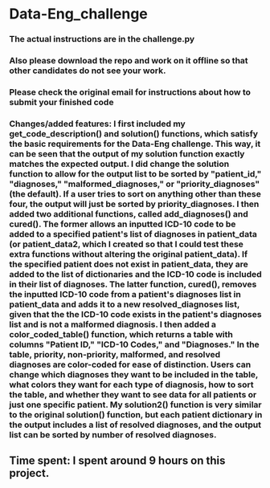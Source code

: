 # Data-Eng_challenge

### The actual instructions are in the challenge.py


### Also please download the repo and work on it offline so that other candidates do not see your work.


### Please check the original email for instructions about how to submit your finished code


### Changes/added features: I first included my get_code_description() and solution() functions, which satisfy the basic requirements for the Data-Eng challenge. This way, it can be seen that the output of my solution function exactly matches the expected output. I did change the solution function to allow for the output list to be sorted by "patient_id," "diagnoses," "malformed_diagnoses," or "priority_diagnoses" (the default). If a user tries to sort on anything other than these four, the output will just be sorted by priority_diagnoses. I then added two additional functions, called add_diagnoses() and cured(). The former allows an inputted ICD-10 code to be added to a specified patient's list of diagnoses in patient_data (or patient_data2, which I created so that I could test these extra functions without altering the original patient_data). If the specified patient does not exist in patient_data, they are added to the list of dictionaries and the ICD-10 code is included in their list of diagnoses. The latter function, cured(), removes the inputted ICD-10 code from a patient's diagnoses list in patient_data and adds it to a new resolved_diagnoses list, given that the the ICD-10 code exists in the patient's diagnoses list and is not a malformed diagnosis. I then added a color_coded_table() function, which returns a table with columns "Patient ID," "ICD-10 Codes," and "Diagnoses." In the table, priority, non-priority, malformed, and resolved diagnoses are color-coded for ease of distinction. Users can change which diagnoses they want to be included in the table, what colors they want for each type of diagnosis, how to sort the table, and whether they want to see data for all patients or just one specific patient. My solution2() function is very similar to the original solution() function, but each patient dictionary in the output includes a list of resolved diagnoses, and the output list can be sorted by number of resolved diagnoses. 
## Time spent: I spent around 9 hours on this project. 

